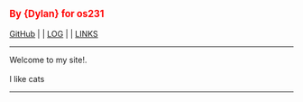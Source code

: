 ---
---
<span style="color:red; font-weight:bold; font-size:larger;">By {Dylan} for os231</span>
<br><br>
[GitHub](https://github.com/diablofied/os231/) | | [LOG](TXT/mylog.txt) | | [LINKS](LINKS/)
<br>
<hr>
Welcome to my site!.
<br><br>
I like cats
<br>
<hr>

